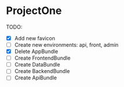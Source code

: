 # ProjectOne

TODO:

- [X] Add new favicon
- [ ] Create new environments: api, front, admin
- [X] Delete AppBundle
- [ ] Create FrontendBundle
- [ ] Create DataBundle
- [ ] Create BackendBundle
- [ ] Create ApiBundle
